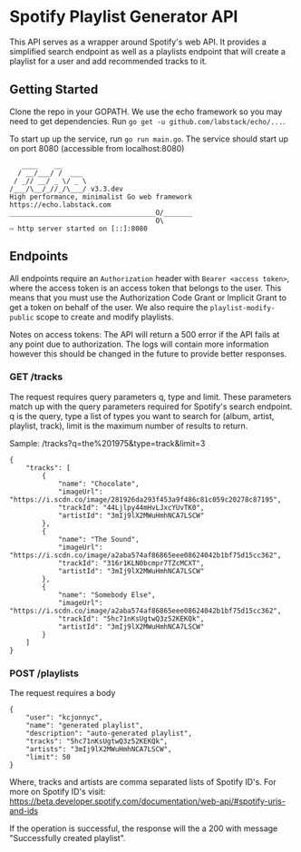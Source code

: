 # Spotify Playlist Generator API

This API serves as a wrapper around Spotify's web API. It provides a simplified search endpoint as well as a playlists endpoint that will create a playlist for a user and add recommended tracks to it.

## Getting Started

Clone the repo in your GOPATH. We use the echo framework so you may need to get dependencies. Run `go get -u github.com/labstack/echo/...`.

To start up up the service, run `go run main.go`. The service should start up on port 8080 (accessible from localhost:8080)
```
   ____    __
  / __/___/ /  ___
 / _// __/ _ \/ _ \
/___/\__/_//_/\___/ v3.3.dev
High performance, minimalist Go web framework
https://echo.labstack.com
____________________________________O/_______
                                    O\
⇨ http server started on [::]:8080
```

## Endpoints

All endpoints require an `Authorization` header with `Bearer <access token>`, where the access token is an access token that belongs to the user. This means that you must use the Authorization Code Grant or Implicit Grant to get a token on behalf of the user. We also require the `playlist-modify-public` scope to create and modify playlists.

Notes on access tokens: The API will return a 500 error if the API fails at any point due to authorization. The logs will contain more information however this should be changed in the future to provide better responses.

### GET /tracks

The request requires query parameters q, type and limit. These parameters match up with the query parameters required for Spotify's search endpoint. q is the query, type a list of types you want to search for (album, artist, playlist, track), limit is the maximum number of results to return.

Sample: /tracks?q=the%201975&type=track&limit=3
```
{
    "tracks": [
        {
            "name": "Chocolate",
            "imageUrl": "https://i.scdn.co/image/281926da293f453a9f486c81c059c20278c87195",
            "trackId": "44Ljlpy44mHvLJxcYUvTK0",
            "artistId": "3mIj9lX2MWuHmhNCA7LSCW"
        },
        {
            "name": "The Sound",
            "imageUrl": "https://i.scdn.co/image/a2aba574af86865eee08624042b1bf75d15cc362",
            "trackId": "316r1KLN0bcmpr7TZcMCXT",
            "artistId": "3mIj9lX2MWuHmhNCA7LSCW"
        },
        {
            "name": "Somebody Else",
            "imageUrl": "https://i.scdn.co/image/a2aba574af86865eee08624042b1bf75d15cc362",
            "trackId": "5hc71nKsUgtwQ3z52KEKQk",
            "artistId": "3mIj9lX2MWuHmhNCA7LSCW"
        }
    ]
}
```

### POST /playlists

The request requires a body
```
{
	"user": "kcjonnyc",
	"name": "generated playlist",
	"description": "auto-generated playlist",
	"tracks": "5hc71nKsUgtwQ3z52KEKQk",
	"artists": "3mIj9lX2MWuHmhNCA7LSCW",
	"limit": 50
}
```
Where, tracks and artists are comma separated lists of Spotify ID's. For more on Spotify ID's visit: https://beta.developer.spotify.com/documentation/web-api/#spotify-uris-and-ids

If the operation is successful, the response will the a 200 with message "Successfully created playlist". 
